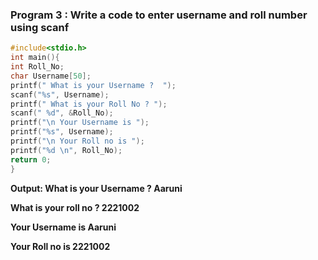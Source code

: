 ### Program 3 : Write a code to enter username and roll number using scanf
```c
#include<stdio.h>
int main(){
int Roll_No;
char Username[50];
printf(" What is your Username ?  ");
scanf("%s", Username);
printf(" What is your Roll No ? ");
scanf(" %d", &Roll_No);
printf("\n Your Username is ");
printf("%s", Username);
printf("\n Your Roll no is ");
printf("%d \n", Roll_No);
return 0;
}
```
**Output: What is your Username ? Aaruni**

**What is your roll no ? 2221002**

**Your Username is Aaruni**

**Your Roll no is 2221002**
